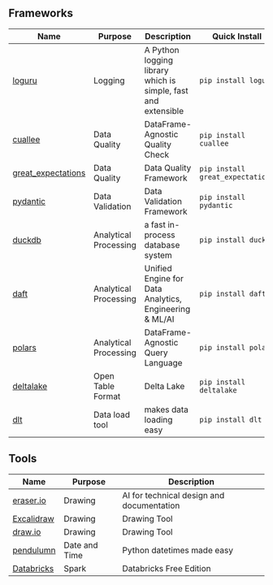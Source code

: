 ## Frameworks

| Name | Purpose | Description | Quick Install |
| --- | --- | --- | --- |
| [loguru](https://loguru.readthedocs.io/en/stable/) | Logging | A Python logging library which is simple, fast and extensible | `pip install loguru` |
| [cuallee](https://github.com/canimus/cuallee) | Data Quality | DataFrame-Agnostic Quality Check | `pip install cuallee` |
| [great_expectations](https://github.com/great-expectations/great_expectations) | Data Quality | Data Quality Framework | `pip install great_expectations` |
| [pydantic](https://docs.pydantic.dev/latest/) | Data Validation | Data Validation Framework | `pip install pydantic` |
| [duckdb](https://duckdb.org/) | Analytical Processing | a fast in-process database system | `pip install duckdb` |
| [daft](https://github.com/Eventual-Inc/Daft) | Analytical Processing | Unified Engine for Data Analytics, Engineering & ML/AI | `pip install daft` |
| [polars](https://docs.pola.rs/) | Analytical Processing | DataFrame-Agnostic Query Language | `pip install polars` |
| [deltalake](https://github.com/delta-io/delta-rs) | Open Table Format | Delta Lake | `pip install deltalake` |
| [dlt](https://github.com/dlt-hub/dlt) | Data load tool | makes data loading easy | `pip install dlt` |

## Tools
| Name | Purpose | Description |
| --- | --- | --- |
| [eraser.io](https://eraser.io/) | Drawing | AI for technical design and documentation |
| [Excalidraw](https://excalidraw.com/) | Drawing | Drawing Tool | 
| [draw.io](https://www.draw.io/) | Drawing | Drawing Tool |
| [pendulumn](https://github.com/python-pendulum/pendulum) | Date and Time | Python datetimes made easy
| [Databricks](https://www.databricks.com/learn/free-edition) | Spark | Databricks Free Edition

